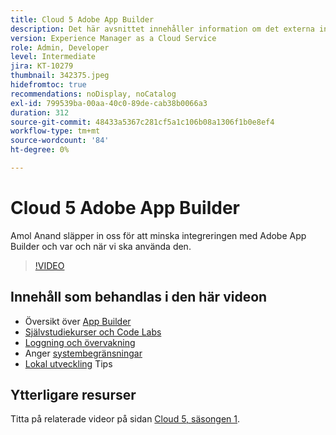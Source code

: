 ```yaml
---
title: Cloud 5 Adobe App Builder
description: Det här avsnittet innehåller information om det externa integreringsmönstret som använder Adobe App Builder
version: Experience Manager as a Cloud Service
role: Admin, Developer
level: Intermediate
jira: KT-10279
thumbnail: 342375.jpeg
hidefromtoc: true
recommendations: noDisplay, noCatalog
exl-id: 799539ba-00aa-40c0-89de-cab38b0066a3
duration: 312
source-git-commit: 48433a5367c281cf5a1c106b08a1306f1b0e8ef4
workflow-type: tm+mt
source-wordcount: '84'
ht-degree: 0%

---
```


# Cloud 5 Adobe App Builder

Amol Anand släpper in oss för att minska integreringen med Adobe App Builder och var och när vi ska använda den.

>[!VIDEO](https://video.tv.adobe.com/v/342375?quality=12&learn=on)

## Innehåll som behandlas i den här videon

+ Översikt över [App Builder](https://developer.adobe.com/app-builder/docs/overview/)
+ [Självstudiekurser och Code Labs](https://developer.adobe.com/app-builder/docs/resources/)
+ [Loggning och övervakning](https://adobedocs.github.io/adobeio-runtime/guides/logging_monitoring.html#retrieving-activations-for-blocking-successful-calls)
+ Anger [systembegränsningar](https://adobedocs.github.io/adobeio-runtime/guides/system_settings.html)
+ [Lokal utveckling](https://developer.adobe.com/app-builder/docs/resources/debugging/) Tips

## Ytterligare resurser

Titta på relaterade videor på sidan [Cloud 5, säsongen 1](cloud5-season-1.md).
